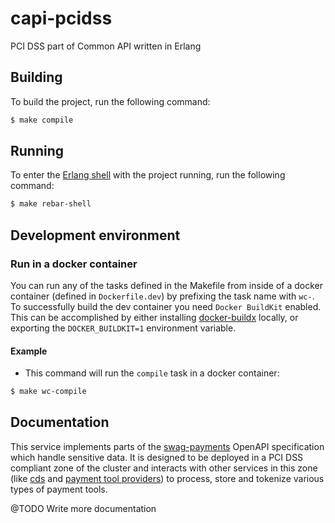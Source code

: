 # capi-pcidss

PCI DSS part of Common API written in Erlang
## Building

To build the project, run the following command:

```bash
$ make compile
```

## Running

To enter the [Erlang shell][1] with the project running, run the following command:

```bash
$ make rebar-shell
```

## Development environment

### Run in a docker container

You can run any of the tasks defined in the Makefile from inside of a docker container (defined in `Dockerfile.dev`) by prefixing the task name with `wc-`. To successfully build the dev container you need `Docker BuildKit` enabled. This can be accomplished by either installing [docker-buildx](https://docs.docker.com/buildx/working-with-buildx/) locally, or exporting the `DOCKER_BUILDKIT=1` environment variable.

#### Example

* This command will run the `compile` task in a docker container:
```bash
$ make wc-compile
```

## Documentation

This service implements parts of the [swag-payments](https://github.com/valitydev/swag-payments) OpenAPI specification which handle sensitive data. It is designed to be deployed in a PCI DSS compliant zone of the cluster and interacts with other services in this zone (like [cds](https://github.com/valitydev/cds-proto) and [payment tool providers](https://github.com/valitydev/damsel/blob/827f692653e8110b0280a4608ff540d2662842ce/proto/payment_tool_provider.thrift)) to process, store and tokenize various types of payment tools.

@TODO Write more documentation

[1]: http://erlang.org/doc/man/shell.html
